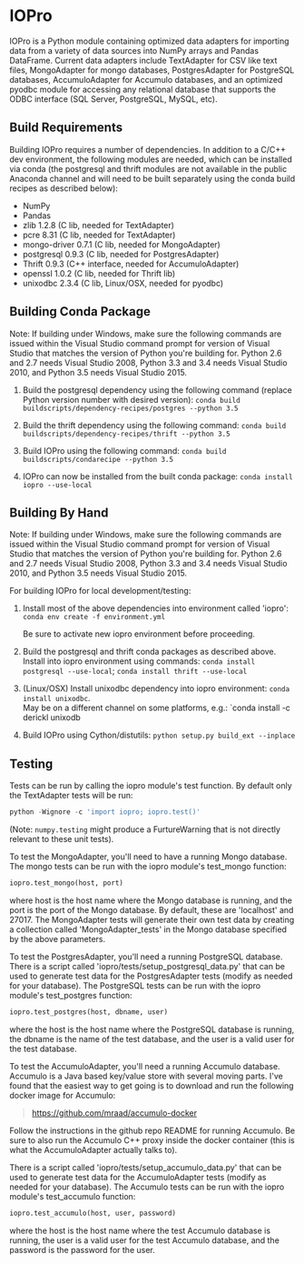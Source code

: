 IOPro
======

IOPro is a Python module containing optimized data adapters for importing
data from a variety of data sources into NumPy arrays and Pandas DataFrame.
Current data adapters include TextAdapter for CSV like text files,
MongoAdapter for mongo databases, PostgresAdapter for PostgreSQL databases,
AccumuloAdapter for Accumulo databases, and an optimized pyodbc module for
accessing any relational database that supports the ODBC interface (SQL
Server, PostgreSQL, MySQL, etc).

Build Requirements
------------------

Building IOPro requires a number of dependencies. In addition to a C/C++ dev
environment, the following modules are needed, which can be installed via conda
(the postgresql and thrift modules are not available in the public Anaconda
channel and will need to be built separately using the conda build recipes as
described below):

* NumPy
* Pandas
* zlib 1.2.8 (C lib, needed for TextAdapter)
* pcre 8.31 (C lib, needed for TextAdapter)
* mongo-driver 0.7.1 (C lib, needed for MongoAdapter)
* postgresql 0.9.3 (C lib, needed for PostgresAdapter)
* Thrift 0.9.3 (C++ interface, needed for AccumuloAdapter)
* openssl 1.0.2 (C lib, needed for Thrift lib)
* unixodbc 2.3.4 (C lib, Linux/OSX, needed for pyodbc)

Building Conda Package
----------------------

Note: If building under Windows, make sure the following commands are issued
within the Visual Studio command prompt for version of Visual Studio that
matches the version of Python you're building for.  Python 2.6 and 2.7 needs
Visual Studio 2008, Python 3.3 and 3.4 needs Visual Studio 2010, and Python
3.5 needs Visual Studio 2015.

1. Build the postgresql dependency using the following command (replace Python
   version number with desired version):
   `conda build buildscripts/dependency-recipes/postgres --python 3.5`

2. Build the thrift dependency using the following command:
   `conda build buildscripts/dependency-recipes/thrift --python 3.5`

3. Build IOPro using the following command:
   `conda build buildscripts/condarecipe --python 3.5`

4. IOPro can now be installed from the built conda package:
   `conda install iopro --use-local`

Building By Hand
----------------

Note: If building under Windows, make sure the following commands are issued
within the Visual Studio command prompt for version of Visual Studio that
matches the version of Python you're building for.  Python 2.6 and 2.7 needs
Visual Studio 2008, Python 3.3 and 3.4 needs Visual Studio 2010, and Python
3.5 needs Visual Studio 2015.

For building IOPro for local development/testing:

1. Install most of the above dependencies into environment called 'iopro':
   `conda env create -f environment.yml`

   Be sure to activate new iopro environment before proceeding.

2. Build the postgresql and thrift conda packages as described above. Install
   into iopro environment using commands:
   `conda install postgresql --use-local`; 
   `conda install thrift --use-local`

3. (Linux/OSX) Install unixodbc dependency into iopro environment:
   `conda install unixodbc`.  
   May be on a different channel on some platforms, e.g.:
   `conda install -c derickl unixodb
  

4. Build IOPro using Cython/distutils:
   `python setup.py build_ext --inplace`

Testing
-------

Tests can be run by calling the iopro module's test function.  By default
only the TextAdapter tests will be run:

```python
python -Wignore -c 'import iopro; iopro.test()'
```

(Note: `numpy.testing` might produce a FurtureWarning that is not directly
relevant to these unit tests).

To test the MongoAdapter, you'll need to have a running Mongo database.  The
mongo tests can be run with the iopro module's test_mongo function:

```python
iopro.test_mongo(host, port)
```

where host is the host name where the Mongo database is running, and the
port is the port of the Mongo database.  By default, these are 'localhost'
and 27017.  The MongoAdapter tests will generate their own test data by
creating a collection called 'MongoAdapter_tests' in the Mongo database
specified by the above parameters.

To test the PostgresAdapter, you'll need a running PostgreSQL database.
There is a script called 'iopro/tests/setup_postgresql_data.py' that can be
used to generate test data for the PostgresAdapter tests (modify as needed
for your database).  The PostgreSQL tests can be run with the iopro module's
test_postgres function:


```python
iopro.test_postgres(host, dbname, user)
```

where the host is the host name where the PostgreSQL database is running,
the dbname is the name of the test database, and the user is a valid user
for the test database.

To test the AccumuloAdapter, you'll need a running Accumulo database.
Accumulo is a Java based key/value store with several moving parts.  I've
found that the easiest way to get going is to download and run the following
docker image for Accumulo:

> https://github.com/mraad/accumulo-docker

Follow the instructions in the github repo README for running Accumulo.  Be
sure to also run the Accumulo C++ proxy inside the docker container (this is
what the AccumuloAdapter actually talks to).

There is a script called 'iopro/tests/setup_accumulo_data.py' that can be
used to generate test data for the AccumuloAdapter tests (modify as needed
for your database).  The Accumulo tests can be run with the iopro module's
test_accumulo function:

```python
iopro.test_accumulo(host, user, password)
```

where the host is the host name where the test Accumulo database is running,
the user is a valid user for the test Accumulo database, and the password is
the password for the user.
